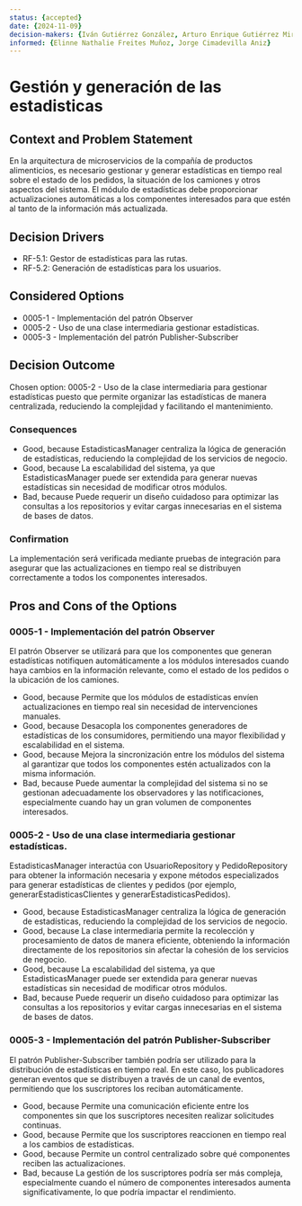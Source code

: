 ```yaml
---
status: {accepted}
date: {2024-11-09}
decision-makers: {Iván Gutiérrez González, Arturo Enrique Gutiérrez Mirandona}
informed: {Elinne Nathalie Freites Muñoz, Jorge Cimadevilla Aniz}
---
```


# Gestión y generación de las estadisticas

## Context and Problem Statement

En la arquitectura de microservicios de la compañía de productos alimenticios, es necesario gestionar y generar estadísticas en tiempo real sobre el estado de los pedidos, la situación de los camiones y otros aspectos del sistema. El módulo de estadísticas debe proporcionar actualizaciones automáticas a los componentes interesados para que estén al tanto de la información más actualizada.

## Decision Drivers

* RF-5.1: Gestor de estadísticas para las rutas.
* RF-5.2: Generación de estadísticas para los usuarios.

## Considered Options

* 0005-1 - Implementación del patrón Observer
* 0005-2 - Uso de una clase intermediaria gestionar estadísticas. 
* 0005-3 - Implementación del patrón Publisher-Subscriber

## Decision Outcome

Chosen option: 0005-2 - Uso de la clase intermediaria para gestionar estadísticas puesto que permite organizar las estadísticas de manera centralizada, reduciendo la complejidad y facilitando el mantenimiento. 

### Consequences

* Good, because EstadisticasManager centraliza la lógica de generación de estadísticas, reduciendo la complejidad de los servicios de negocio.
* Good, because La escalabilidad del sistema, ya que EstadisticasManager puede ser extendida para generar nuevas estadísticas sin necesidad de modificar otros módulos.
* Bad, because Puede requerir un diseño cuidadoso para optimizar las consultas a los repositorios y evitar cargas innecesarias en el sistema de bases de datos.

### Confirmation

La implementación será verificada mediante pruebas de integración para asegurar que las actualizaciones en tiempo real se distribuyen correctamente a todos los componentes interesados.

## Pros and Cons of the Options

### 0005-1 - Implementación del patrón Observer

El patrón Observer se utilizará para que los componentes que generan estadísticas notifiquen automáticamente a los módulos interesados cuando haya cambios en la información relevante, como el estado de los pedidos o la ubicación de los camiones.

* Good, because Permite que los módulos de estadísticas envíen actualizaciones en tiempo real sin necesidad de intervenciones manuales.
* Good, because Desacopla los componentes generadores de estadísticas de los consumidores, permitiendo una mayor flexibilidad y escalabilidad en el sistema.
* Good, because Mejora la sincronización entre los módulos del sistema al garantizar que todos los componentes estén actualizados con la misma información.
* Bad, because Puede aumentar la complejidad del sistema si no se gestionan adecuadamente los observadores y las notificaciones, especialmente cuando hay un gran volumen de componentes interesados.

### 0005-2 - Uso de una clase intermediaria gestionar estadísticas.

EstadisticasManager interactúa con UsuarioRepository y PedidoRepository para obtener la información necesaria y expone métodos especializados para generar estadísticas de clientes y pedidos (por ejemplo, generarEstadisticasClientes y generarEstadisticasPedidos).

* Good, because EstadisticasManager centraliza la lógica de generación de estadísticas, reduciendo la complejidad de los servicios de negocio.
* Good, because La clase intermediaria permite la recolección y procesamiento de datos de manera eficiente, obteniendo la información directamente de los repositorios sin afectar la cohesión de los servicios de negocio.
* Good, because La escalabilidad del sistema, ya que EstadisticasManager puede ser extendida para generar nuevas estadísticas sin necesidad de modificar otros módulos.
* Bad, because Puede requerir un diseño cuidadoso para optimizar las consultas a los repositorios y evitar cargas innecesarias en el sistema de bases de datos.


### 0005-3 - Implementación del patrón Publisher-Subscriber

El patrón Publisher-Subscriber también podría ser utilizado para la distribución de estadísticas en tiempo real. En este caso, los publicadores generan eventos que se distribuyen a través de un canal de eventos, permitiendo que los suscriptores los reciban automáticamente.

* Good, because Permite una comunicación eficiente entre los componentes sin que los suscriptores necesiten realizar solicitudes continuas.
* Good, because Permite que los suscriptores reaccionen en tiempo real a los cambios de estadísticas.
* Good, because Permite un control centralizado sobre qué componentes reciben las actualizaciones.
* Bad, because La gestión de los suscriptores podría ser más compleja, especialmente cuando el número de componentes interesados aumenta significativamente, lo que podría impactar el rendimiento.
